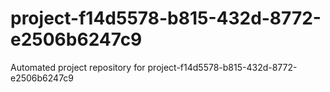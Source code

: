 # project-f14d5578-b815-432d-8772-e2506b6247c9
Automated project repository for project-f14d5578-b815-432d-8772-e2506b6247c9
